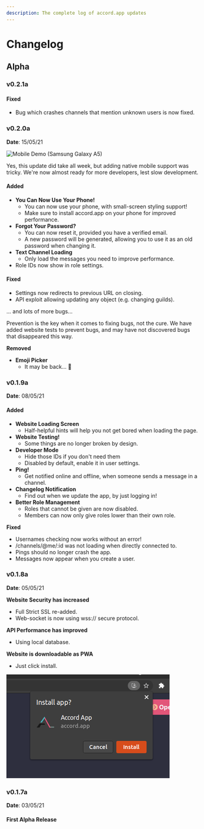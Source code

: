 ```yaml
---
description: The complete log of accord.app updates
---
```


# Changelog

## Alpha

### v0.2.1a

#### Fixed

* Bug which crashes channels that mention unknown users is now fixed.

### v0.2.0a

**Date**: 15/05/21

![Mobile Demo \(Samsung Galaxy A5\)](https://i.ibb.co/52zpHFM/Peek-2021-05-15-20-13.gif)

Yes, this update did take all week, but adding native mobile support was tricky. We're now almost ready for more developers, lest slow development.

#### Added

* **You Can Now Use Your Phone!**
  * You can now use your phone, with small-screen styling support!
  * Make sure to install accord.app on your phone for improved performance.
* **Forgot Your Password?**
  * You can now reset it, provided you have a verified email.
  * A new password will be generated, allowing you to use it as an old password when changing it. 
* **Text Channel Loading**
  * Only load the messages you need to improve performance. 
* Role IDs now show in role settings.

#### Fixed

* Settings now redirects to previous URL on closing.
* API exploit allowing updating any object \(e.g. changing guilds\).

... and lots of more bugs...

Prevention is the key when it comes to fixing bugs, not the cure. We have added website tests to prevent bugs, and may have not discovered bugs that disappeared this way.

**Removed**

* **Emoji Picker**
  * It may be back... :thinking:

### v0.1.9a

**Date**: 08/05/21

#### Added

* **Website Loading Screen**
  * Half-helpful hints will help you not get bored when loading the page.
* **Website Testing!**
  * Some things are no longer broken by design.
* **Developer Mode**
  * Hide those IDs if you don't need them
  * Disabled by default, enable it in user settings.
* **Ping!**
  * Get notified online and offline, when someone sends a message in a channel.
* **Changelog Notification**
  * Find out when we update the app, by just logging in!
* **Better Role Management**
  * Roles that cannot be given are now disabled.
  * Members can now only give roles lower than their own role.

**Fixed**

* Usernames checking now works without an error!
* /channels/@me/:id was not loading when directly connected to.
* Pings should no longer crash the app.
* Messages now appear when you create a user.

### v0.1.8a

**Date**: 05/05/21

**Website Security has increased**  
- Full Strict SSL re-added.  
- Web-socket is now using wss:// secure protocol.

**API Performance has improved**  
- Using local database.

**Website is downloadable as PWA**  
- Just click install.

![](../.gitbook/assets/image%20%283%29.png)

### v0.1.7a

**Date**: 03/05/21

#### First Alpha Release

